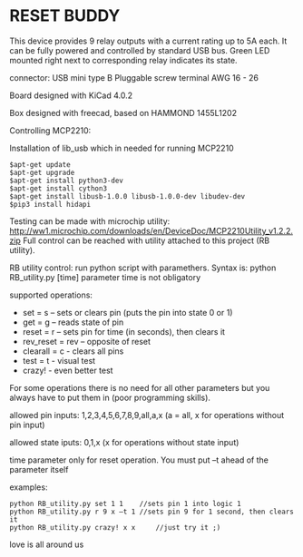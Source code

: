 ﻿RESET BUDDY
==============
This device provides 9 relay outputs with a current rating up to 5A each. It can be fully powered and controlled by standard USB bus. Green LED mounted right next to corresponding relay indicates its state.

connector: 	USB mini type B
		Pluggable screw terminal AWG 16 - 26 

Board designed with KiCad 4.0.2

Box designed with freecad, based on HAMMOND 1455L1202


Controlling MCP2210:

Installation of lib_usb which in needed for running MCP2210
```
$apt-get update
$apt-get upgrade
$apt-get install python3-dev
$apt-get install cython3
$apt-get install libusb-1.0.0 libusb-1.0.0-dev libudev-dev
$pip3 install hidapi
```

Testing can be made with microchip utility: http://ww1.microchip.com/downloads/en/DeviceDoc/MCP2210Utility_v1.2.2.zip
Full control can be reached with utility attached to this project (RB utility).



RB utility control:
run python script with paramethers. Syntax is:
python RB_utility.py <operation><pin><state>[time]	parameter time is not obligatory

supported operations: 	
- set = s		– sets or clears pin (puts the pin into state 0 or 1)
- get = g	– reads state of pin
- reset = r	– sets pin for time (in seconds), then clears it
- rev_reset = rev – opposite of reset
- clearall = c	- clears all pins
- test = t	- visual test
- crazy! 		- even better test

For some operations there is no need for all other parameters but you always have to put them in (poor programming skills). 

allowed pin inputs: 1,2,3,4,5,6,7,8,9,all,a,x	(a = all, x for operations without pin input)

allowed state iputs: 0,1,x			(x for operations without state input)

time parameter only for reset operation. You must put –t ahead of the parameter itself




examples:
```
python RB_utility.py set 1 1	//sets pin 1 into logic 1
python RB_utility.py r 9 x –t 1	//sets pin 9 for 1 second, then clears it 
python RB_utility.py crazy! x x 	//just try it ;) 
```

love is all around us

